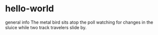# hello-world
general info
The metal bird sits atop the poll watching for changes in the sluice while two track travelers slide by.
